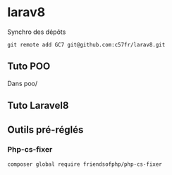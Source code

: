 # larav8

Synchro des dépôts

    git remote add GC7 git@github.com:c57fr/larav8.git


## Tuto POO
Dans poo/

## Tuto Laravel8


## Outils pré-réglés 
 
### Php-cs-fixer

    composer global require friendsofphp/php-cs-fixer

